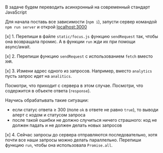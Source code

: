 В задаче будем переводить асинхронный на современный стандарт JavaScript

Для начала поставь все зависимости (`npm i`), запусти сервер командой `npm run server` и открой [localhost:3000](http://localhost:3000)

[x] 1. Перепиши в файле `static/focus.js` функцию `sendRequest` так, чтобы она возвращала промис. А в функции `run` жди их при помощи async/await.

[x] 2. Перепиши функцию `sendRequest` с использованием `fetch` вместо `XHR`.

[x] 3. Измени адрес одного из запросов. Например, вместо `analytics` пусть запрос идет на `analitics`.

Посмотри, что приходит с сервера в этом случае. Посмотри, что содержится в объекте ответа (`response`).

Научись обрабатывать такие ситуации:

-   если статус ответа ≥ 300 (поле `ok` в ответе не равно `true`), то выводи алерт с кодом и статусом запроса
-   после такой ошибки не должно случиться ничего страшного: код не должен падать и не должен делать новых запросов

[x] 4. Сейчас запросы до сервера отправляются последовательно, хотя почти все наши запросы можно делать параллельно. Перепиши функцию `run`, чтобы она использовала `Promise.all`.
